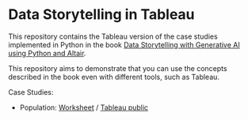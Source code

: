 # Data Storytelling in Tableau

This repository contains the Tableau version of the case studies implemented in Python in the book [Data Storytelling with Generative AI using Python and Altair](https://www.manning.com/books/data-storytelling-with-generative-ai).

This repository aims to demonstrate that you can use the concepts described in the book even with different tools, such as Tableau.

Case Studies:
- Population: [Worksheet](population/) / [Tableau public](https://public.tableau.com/app/profile/alod83/viz/PopulationinNorthAmerica/Wisdom)
